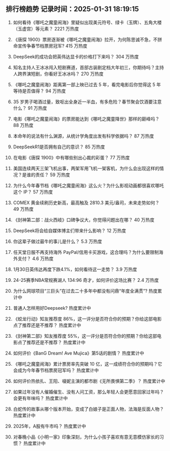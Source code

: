 
## 排行榜趋势 记录时间：2025-01-31 18:19:15
  
  1. 如何看待《哪吒之魔童闹海》里疑似出现美元符号、绿卡（玉牌）、五角大楼（玉虚宫）等元素？ 2221 万热度
    
  2. 《唐探  1900》票房逐渐被《哪吒之魔童闹海》拉开，为何陈思诚不急，不拼命宣传争春节档票房冠军? 415 万热度
    
  3. DeepSeek的成功会把英伟达显卡的价格打下来吗？ 304 万热度
    
  4. 知名主持人王冰冰闯入短剧赛道，首部古装剧定档大年初三，你期待吗？主持人跨界演短剧，你看好王冰冰吗？ 270 万热度
    
  5. 《哪吒之魔童闹海》距离第一部上映已过去 5 年，看完电影后你觉得这 5 年等待是否值得？ 94 万热度
    
  6. 35 岁男子喝酒过量，致呕出全身近一半血，有多危险？春节聚会饮酒要注意什么？ 91 万热度
    
  7. 电影《哪吒之魔童闹海》的票房能达到《哪吒之魔童降世》那样的巅峰吗？ 88 万热度
    
  8. 本命年的说法有什么渊源，从统计学角度出发有科学依据吗？ 87 万热度
    
  9. DeepSeekR1是否拥有自己的意识？ 85 万热度
    
  10. 在电影《唐探 1900》中有哪些别出心裁的彩蛋？ 77 万热度
    
  11. 美国连续两天三架飞机出事，两架军用飞机一架客机，为什么会出现这样的情况？是谁的责任？ 59 万热度
    
  12. 为什么今年春节档《哪吒之魔童闹海》这么火？为什么影视动画都很喜欢哪吒这个 IP？ 57 万热度
    
  13. COMEX 黄金续刷历史新高，最高触及 2810.3 美元/盎司，未来走势如何？ 49 万热度
    
  14. 《封神第二部：战火西岐》口碑争议大，你觉得问题出在哪？ 40 万热度
    
  15. DeepSeek将会给自媒体博主们带来什么影响？ 12 万热度
    
  16. 你这辈子做过最牛的事儿是什么？ 5.3 万热度
    
  17. 任天堂日服不再支持海外 PayPal/信用卡买游戏，这合理吗？为什么要限制海外支付？ 4.6 万热度
    
  18. 1月30日英伟达再度下跌4.1%，如何看待这一走势？ 3.9 万热度
    
  19. 24-25赛季NBA常规赛湖人 134:96 奇才，如何评价这场比赛？ 2.4 万热度
    
  20. 为什么网球项目“三巨头”在过去二十多年中都没有问鼎“年度全满贯”? 热度累计中
    
  21. 普通人怎样用好Deepseek? 热度累计中
    
  22. 《蛟龙行动》知友推荐度 86%，这一评分是否符合你的预期？你给这部电影点了推荐还是不推荐？ 热度累计中
    
  23. 《封神第二部》知友推荐度 55%，这一评分是否符合你的预期？你给这部电影点了推荐还是不推荐？ 热度累计中
    
  24. 如何评价《BanG Dream! Ave Mujica》第5话的剧情？ 热度累计中
    
  25. 《哪吒之魔童闹海》累计票房率先突破 10 亿，这一成绩符合你的预期吗？它会成为今年春节档票房冠军吗？ 热度累计中
    
  26. 如何评价热依扎、王阳、啜妮主演的都市剧《无所畏惧第二季》？ 热度累计中
    
  27. 如果过年没有人催婚催生、没有人问工资，那么年轻人会更愿意回家过年吗？会更有年味吗？ 热度累计中
    
  28. 白蛇传的故事从哪个版本开始，变成了白娘子是正面人物，法海是反面人物？ 热度累计中
    
  29. 2025年，A股有牛市吗？ 热度累计中
    
  30. 对春晚小品《小明一家》印象深刻，为什么小孩子喜欢有意无意模仿家长的习惯？ 热度累计中
    
